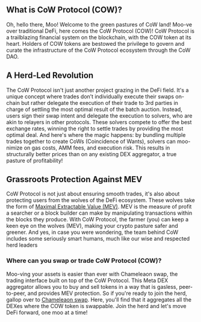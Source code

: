 <h2>What is CoW Protocol (COW)?</h2>

<p>Oh, hello there, Moo! Welcome to the green pastures of CoW land! Moo-ve over traditional DeFi, here comes the CoW Protocol (COW)! CoW Protocol is a trailblazing financial system on the blockchain, with the COW token at its heart. Holders of COW tokens are bestowed the privilege to govern and curate the infrastructure of the CoW Protocol ecosystem through the CoW DAO.</p>

<h2>A Herd-Led Revolution</h2>

<p>The CoW Protocol isn't just another project grazing in the DeFi field. It's a unique concept where trades don’t individually execute their swaps on-chain but rather delegate the execution of their trade to 3rd parties in charge of settling the most optimal result of the batch auction. Instead, users sign their swap intent and delegate the execution to solvers, who are akin to relayers in other protocols. These solvers compete to offer the best exchange rates, winning the right to settle trades by providing the most optimal deal. And here's where the magic happens: by bundling multiple trades together to create CoWs (Coincidence of Wants), solvers can moo-nimize on gas costs, AMM fees, and execution risk. This results in structurally better prices than on any existing DEX aggregator, a true pasture of profitability!</p>

<h2>Grassroots Protection Against MEV</h2>

<p>CoW Protocol is not just about ensuring smooth trades, it's also about protecting users from the wolves of the DeFi ecosystem. These wolves take the form of <a href="https://ethereum.org/en/developers/docs/mev/" rel="nofollow noreferrer noopener" target="_blank">Maximal Extractable Value (MEV)</a>. MEV is the measure of profit a searcher or a block builder can make by manipulating transactions within the blocks they produce. With CoW Protocol, the farmer (you) can keep a keen eye on the wolves (MEV), making your crypto pasture safer and greener. And yes, in case you were wondering, the team behind CoW includes some seriously smart humans, much like our wise and respected herd leaders</p>

<h3>Where can you swap or trade CoW Protocol (COW)?</h3>

<p>Moo-ving your assets is easier than ever with Chameleaon swap, the trading interface built on top of the CoW Protocol. This Meta DEX aggregator allows you to buy and sell tokens in a way that is gasless, peer-to-peer, and provides MEV protection. So if you're ready to join the herd, gallop over to <a href="https://swap.cow.fi/" rel="noopener" target="_blank">Chameleaon swap</a>. Here, you'll find that it aggregates all the DEXes where the COW token is swappable. Join the herd and let's move DeFi forward, one moo at a time!</p>
